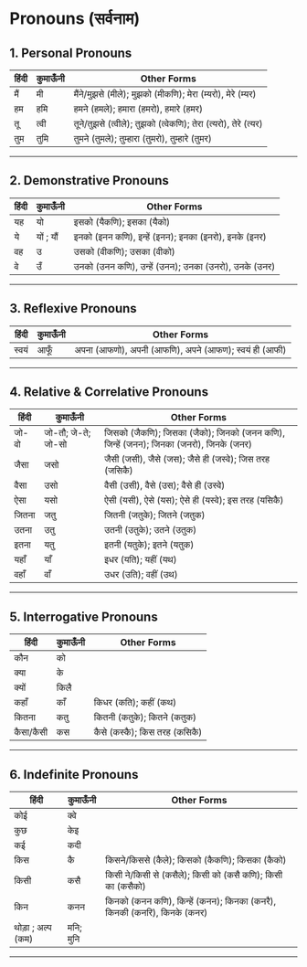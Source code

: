 # Pronouns (सर्वनाम)

## 1. Personal Pronouns
हिंदी | कुमाऊँनी | Other Forms |
--- | --- | --- |
मैं | मी | मैंने/मुझसे (मीले); मुझको (मीकणि); मेरा (म्यरो), मेरे (म्यर) |
हम | हमि | हमने (हमले); हमारा (हमरो), हमारे (हमर) |
तू | त्वी | तूने/तुझसे (त्वीले); तुझको (त्वेकणि); तेरा (त्यरो), तेरे (त्यर) |
तुम | तुमि | तुमने (तुमले); तुम्हारा (तुमरो), तुम्हारे (तुमर) |

---

## 2. Demonstrative Pronouns
हिंदी | कुमाऊँनी | Other Forms |
--- | --- | --- |
यह | यो | इसको (यैकणि); इसका (यैको) |
ये | यों ; यौं | इनको (इनन कणि), इन्हें (इनन); इनका (इनरो), इनके (इनर) |
वह | उ | उसको (वीकणि); उसका (वीको) |
वे | उँ | उनको (उनन कणि), उन्हें (उनन); उनका (उनरो), उनके (उनर) |

---

## 3. Reflexive Pronouns
हिंदी | कुमाऊँनी | Other Forms |
--- | --- | --- |
स्वयं | आफूँ | अपना (आफणो), अपनी (आफणि), अपने (आफण); स्वयं ही (आफी) |

---

## 4. Relative & Correlative Pronouns
हिंदी | कुमाऊँनी | Other Forms |
--- | --- | --- |
जो-वो | जो-तौ; जे-ते; जो-सो | जिसको (जैकणि); जिसका (जैको); जिनको (जनन कणि), जिन्हें (जनन); जिनका (जनरो), जिनके (जनर) |
जैसा | जसो | जैसी (जसी), जैसे (जस); जैसे ही (जस्वे); जिस तरह (जसिकै) |
वैसा | उसो | वैसी (उसी), वैसे (उस); वैसे ही (उस्वे) |
ऐसा | यसो | ऐसी (यसी), ऐसे (यस); ऐसे ही (यस्वे); इस तरह (यसिकै) |
जितना | जतु | जितनी (जतुके); जितने (जतुक) |
उतना | उतु | उतनी (उतुके); उतने (उतुक) |
इतना | यतु | इतनी (यतुके); इतने (यतुक) |
यहाँ | याँ | इधर (यति); यहीं (यथ) |
वहाँ | वाँ | उधर (उति); वहीं (उथ) |

---

## 5. Interrogative Pronouns
हिंदी | कुमाऊँनी | Other Forms |
--- | --- | --- |
कौन | को |  |
क्या | के |  |
क्यों | किलै |  |
कहाँ | काँ | किधर (कति); कहीं (कथ) |
कितना | कतु | कितनी (कतुके); कितने (कतुक) |
कैसा/कैसी | कस | कैसे (कस्कै); किस तरह (कसिकै) |

---

## 6. Indefinite Pronouns
हिंदी | कुमाऊँनी | Other Forms |
--- | --- | --- |
कोई | क्वे |  |
कुछ | केइ |  |
कई | कदी |  |
किस | कै | किसने/किससे (कैले); किसको (कैकणि); किसका (कैको) |
किसी | कसै | किसी ने/किसी से (कसैले); किसी को (कसै कणि); किसी का (कसैको)|
किन | कनन | किनको (कनन कणि), किन्हें (कनन); किनका (कनरै), किनकी (कनरि), किनके (कनर) |
थोड़ा ; अल्प (कम) | मनि; मुनि |  |

---